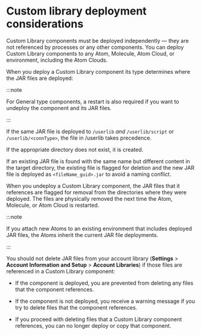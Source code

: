 # Custom library deployment considerations

<head>
  <meta name="guidename" content="Integration"/>
  <meta name="context" content="GUID-7fccfe31-e438-4fa6-bab0-7f395eef5fe3"/>
</head>


Custom Library components must be deployed independently — they are not referenced by processes or any other components. You can deploy Custom Library components to any Atom, Molecule, Atom Cloud, or environment, including the Atom Clouds.

When you deploy a Custom Library component its type determines where the JAR files are deployed:

:::note

For General type components, a restart is also required if you want to undeploy the component and its JAR files.

:::

If the same JAR file is deployed to `/userlib` *and* `/userlib/script` or `/userlib/<connType>`, the file in /userlib takes precedence.

If the appropriate directory does not exist, it is created.

If an existing JAR file is found with the same name but different content in the target directory, the existing file is flagged for deletion and the new JAR file is deployed as `<fileName_guid>.jar` to avoid a naming conflict.

When you undeploy a Custom Library component, the JAR files that it references are flagged for removal from the directories where they were deployed. The files are physically removed the next time the Atom, Molecule, or Atom Cloud is restarted.

:::note

If you attach new Atoms to an existing environment that includes deployed JAR files, the Atoms inherit the current JAR file deployments.

:::

You should not delete JAR files from your account library \(**Settings** \> **Account Information and Setup** \> **Account Libraries**\) if those files are referenced in a Custom Library component:

-   If the component is deployed, you are prevented from deleting any files that the component references.

-   If the component is not deployed, you receive a warning message if you try to delete files that the component references.

-   If you proceed with deleting files that a Custom Library component references, you can no longer deploy or copy that component.